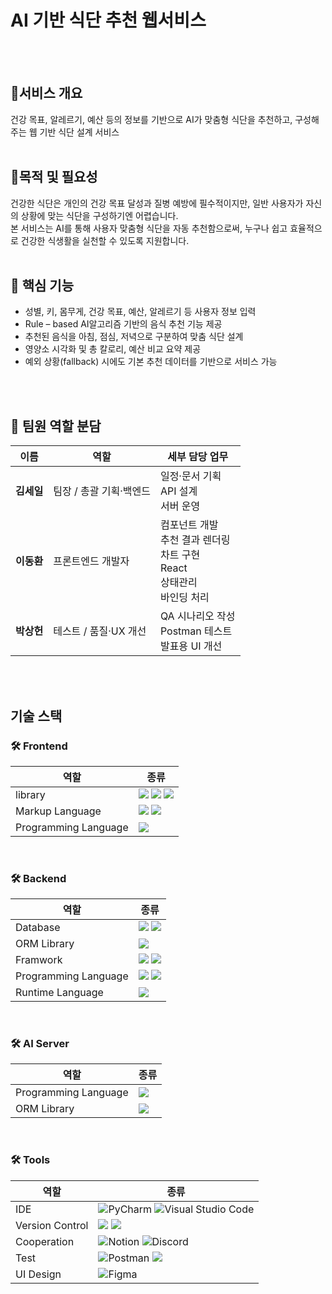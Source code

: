 # AI 기반 식단 추천 웹서비스
<br><br>
## 📌서비스 개요
건강 목표, 알레르기, 예산 등의 정보를 기반으로 AI가 맞춤형 식단을 추천하고, 구성해주는 웹 기반 식단 설계 서비스
<br><br>
## 📌목적 및 필요성
건강한 식단은 개인의 건강 목표 달성과 질병 예방에 필수적이지만, 일반 사용자가 자신의 상황에 맞는 식단을 구성하기엔 어렵습니다.
<br>
본 서비스는 AI를 통해 사용자 맞춤형 식단을 자동 추천함으로써, 누구나 쉽고 효율적으로 건강한 식생활을 실천할 수 있도록 지원합니다.
<br><br>
## 🧠 핵심 기능
- 성별, 키, 몸무게, 건강 목표, 예산, 알레르기 등 사용자 정보 입력
- Rule – based AI알고리즘 기반의 음식 추천 기능 제공
- 추천된 음식을 아침, 점심, 저녁으로 구분하여 맞춤 식단 설계
- 영양소 시각화 및 총 칼로리, 예산 비교 요약 제공
- 예외 상황(fallback) 시에도 기본 추천 데이터를 기반으로 서비스 가능

<br><br>

## 👥 팀원 역할 분담

<table>
  <thead>
    <tr>
      <th>이름</th>
      <th>역할</th>
      <th>세부 담당 업무</th>
    </tr>
  </thead>
  <tbody>
    <tr>
      <td><strong>김세일</strong></td>
      <td>팀장 / 총괄 기획·백엔드</td>
      <td>일정·문서 기획<br>API 설계<br>서버 운영</td>
    </tr>
    <tr>
      <td><strong>이동환</strong></td>
      <td>프론트엔드 개발자</td>
      <td>컴포넌트 개발<br>추천 결과 렌더링<br>차트 구현<br>React<br>상태관리<br>바인딩 처리</td>
    </tr>
    <tr>
      <td><strong>박상헌</strong></td>
      <td>테스트 / 품질·UX 개선</td>
      <td>QA 시나리오 작성<br>Postman 테스트<br>발표용 UI 개선</td>
    </tr>
  </tbody>
</table>

<br><br>


## 기술 스택
<div style="margin: 20px 0;">
  <div style="margin-bottom: 0;">
    <h3>🛠 Frontend</h3>
    <table>
      <thead>
        <tr>
          <th>역할</th>
          <th>종류</th>
        </tr>
      </thead>
      <tbody>
        <tr>
          <td>library</td>
          <td>
            <img src="https://img.shields.io/badge/react-61DAFB?style=for-the-badge&logo=react&logoColor=black">
            <img src="https://img.shields.io/badge/Chart.js-FF6384?style=for-the-badge&logo=chart.js&logoColor=white">
            <img src="https://img.shields.io/badge/Zustand-FFBB00?style=for-the-badge&logo=zapier&logoColor=black">
          </td>
        </tr>
        <tr>
          <td>Markup Language</td>
          <td>
            <img src="https://img.shields.io/badge/html5-E34F26?style=for-the-badge&logo=html5&logoColor=white">
            <img src="https://img.shields.io/badge/css-1572B6?style=for-the-badge&logo=css3&logoColor=white">
          </td>
        </tr>
        <tr>
          <td>Programming Language</td>
          <td>
            <img src="https://img.shields.io/badge/javascript-F7DF1E?style=for-the-badge&logo=javascript&logoColor=black">
          </td>
        </tr>
      </tbody>
    </table>    
  </div>

  <br/>

  <div style="margin-bottom: 0;">
    <h3>🛠 Backend</h3>
    <table>
      <thead>
        <tr>
          <th>역할</th>
          <th>종류</th>
        </tr>
      </thead>
      <tbody>
        <tr>
          <td>Database</td>
            <td>
              <img src="https://img.shields.io/badge/PostgreSQL-336791?style=for-the-badge&logo=PostgreSQL&logoColor=white">
              <img src="https://img.shields.io/badge/SQLite-87CEEB?style=for-the-badge&logo=SQLite&logoColor=white">
            </td>
        </tr>
        <tr>
          <td>ORM Library</td>
            <td>
              <img src="https://img.shields.io/badge/SQLAlchemy-8B0000?style=for-the-badge&logo=SQLAlchemy&logoColor=white">
            </td>
        </tr>
        <tr>
          <td>Framwork</td>
          <td>
            <img src="https://img.shields.io/badge/Express.js-000000?style=for-the-badge&logo=express&logoColor=white">
            <img src="https://img.shields.io/badge/Flask-000000?style=for-the-badge&logo=flask&logoColor=white">
          </td>
        </tr>
        <tr>
          <td>Programming Language</td>
          <td>
            <img src="https://img.shields.io/badge/javascript-F7DF1E?style=for-the-badge&logo=javascript&logoColor=black">
            <img src="https://img.shields.io/badge/python-3776AB?style=for-the-badge&logo=python&logoColor=white">
          </td>
        </tr>
        <tr>
          <td>Runtime Language</td>
          <td>
            <img src="https://img.shields.io/badge/node.js-339933?style=for-the-badge&logo=Node.js&logoColor=white">
          </td>
        </tr>
      </tbody>
    </table>
  </div>

  <br/>
  
  <div style="margin-bottom: 0;">
    <h3>🛠 AI Server</h3>
    <table>
      <thead>
        <tr>
          <th>역할</th>
          <th>종류</th>
        </tr>
      </thead>
      <tbody>
        <tr>
          <td>Programming Language</td>
          <td>
            <img src="https://img.shields.io/badge/python-3776AB?style=for-the-badge&logo=python&logoColor=white">
          </td>
        </tr>
        <tr>
          <td>ORM Library</td>
            <td>
              <img src="https://img.shields.io/badge/SQLAlchemy-8B0000?style=for-the-badge&logo=SQLAlchemy&logoColor=white">
            </td>
        </tr>
      </tbody>
    </table>    
  </div>

  <br/>

  <div style="margin-bottom: 0;">
    <h3>🛠 Tools</h3>
    <table>
      <thead>
        <tr>
          <th>역할</th>
          <th>종류</th>
        </tr>
      </thead>
      <tbody>
        <tr>
          <td>IDE</td>
          <td>
            <img src="https://img.shields.io/badge/PyCharm-000000?style=for-the-badge&logo=PyCharm&logoColor=white" alt="PyCharm">
            <img src="https://img.shields.io/badge/Visual%20Studio%20Code-007ACC?style=for-the-badge&logo=Visual%20Studio%20Code&logoColor=white" alt="Visual Studio Code">
          </td>
        </tr>
        <tr>
          <td>Version Control</td>
          <td>
            <img src="https://img.shields.io/badge/git-F05032?style=for-the-badge&logo=git&logoColor=white">
            <img src="https://img.shields.io/badge/github-181717?style=for-the-badge&logo=github&logoColor=white">
          </td>
        </tr>
        <tr>
          <td>Cooperation</td>
          <td>
            <img src="https://img.shields.io/badge/Notion-000000?style=for-the-badge&logo=Notion&logoColor=white" alt="Notion">
            <img src="https://img.shields.io/badge/Discord-5865F2?style=for-the-badge&logo=Discord&logoColor=white" alt="Discord">
          </td>
        </tr>
        <tr>
          <td>Test</td>
          <td>
            <img src="https://img.shields.io/badge/Postman-FF6C37?style=for-the-badge&logo=Postman&logoColor=white" alt="Postman">
            <img src="https://img.shields.io/badge/curl-FF8C00?style=for-the-badge&logo=curl&logoColor=white">
          </td>
        </tr>
        <tr>
          <td>UI Design</td>
          <td>
            <img src="https://img.shields.io/badge/Figma-F24E1E?style=for-the-badge&logo=Figma&logoColor=white" alt="Figma">
          </td>
        </tr>
      </tbody>
    </table>    
  </div>
